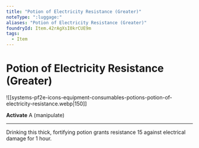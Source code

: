 ```yaml
---
title: "Potion of Electricity Resistance (Greater)"
noteType: ":luggage:"
aliases: "Potion of Electricity Resistance (Greater)"
foundryId: Item.42rAgXsI0krCUE9m
tags:
  - Item
---
```


# Potion of Electricity Resistance (Greater)
![[systems-pf2e-icons-equipment-consumables-potions-potion-of-electricity-resistance.webp|150]]

**Activate** A (manipulate)

* * *

Drinking this thick, fortifying potion grants resistance 15 against electrical damage for 1 hour.


